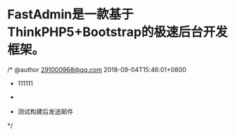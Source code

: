 FastAdmin是一款基于ThinkPHP5+Bootstrap的极速后台开发框架。
===============




/* @author 291000968@qq.com 2018-09-04T15:46:01+0800
 * 111111
 * 
 
 * 测试构建后发送邮件
 
 */

